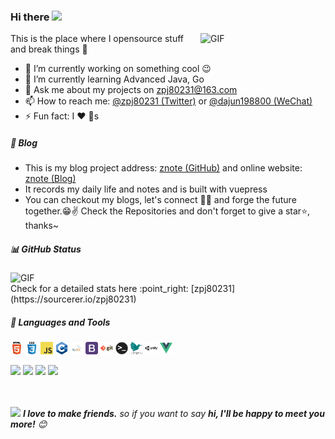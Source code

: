 ### Hi there <a href="https://zpj80231.gitee.io/znote/"><img src="https://media.giphy.com/media/hvRJCLFzcasrR4ia7z/giphy.gif" width="25px"></a>

<img align="right" alt="GIF" src="https://raw.githubusercontent.com/haoruilee/haoruilee/master/pic/pusheencode.gif" width="200px" />

This is the place where I opensource stuff and break things :rofl:

- 🔭 I’m currently working on something cool :wink:
- 🌱 I’m currently learning Advanced Java, Go
- 💬 Ask me about my projects on zpj80231@163.com
- 📫 How to reach me: [@zpj80231 (Twitter)](https://twitter.com/zpj80231) or [@dajun198800 (WeChat)]()
- ⚡ Fun fact: I :heart: :dog:s

##### 📕 Blog

- This is my blog project address: [znote (GitHub)](https://github.com/zpj80231/znote) and online website: [znote (Blog)](https://zpj80231.gitee.io/znote/)
- It records my daily life and notes and is built with vuepress
- You can checkout my blogs, let's connect 👨‍💻 and forge the future together.😁✌
  Check the Repositories and don't forget to give a star:star:, thanks~

##### 📊 GitHub Status

<img align="left" alt="GIF" src="https://github-readme-stats.vercel.app/api?username=zpj80231&show_icons=true&hide_border=true" />

<br/>
Check for a detailed stats here :point_right: [zpj80231](https://sourcerer.io/zpj80231)

##### :hammer: Languages and Tools

<code><img height="20" src="https://raw.githubusercontent.com/github/explore/80688e429a7d4ef2fca1e82350fe8e3517d3494d/topics/html/html.png"></code>
<code><img height="20" src="https://raw.githubusercontent.com/github/explore/80688e429a7d4ef2fca1e82350fe8e3517d3494d/topics/css/css.png"></code>
<code><img height="20" src="https://raw.githubusercontent.com/github/explore/80688e429a7d4ef2fca1e82350fe8e3517d3494d/topics/javascript/javascript.png"></code>
<code><img height="20" src="https://raw.githubusercontent.com/github/explore/80688e429a7d4ef2fca1e82350fe8e3517d3494d/topics/cpp/cpp.png"></code>
<code><img height="20" src="https://raw.githubusercontent.com/github/explore/80688e429a7d4ef2fca1e82350fe8e3517d3494d/topics/mysql/mysql.png"></code>
<code><img height="20" src="https://raw.githubusercontent.com/github/explore/80688e429a7d4ef2fca1e82350fe8e3517d3494d/topics/bootstrap/bootstrap.png"></code>
<code><img height="20" src="https://raw.githubusercontent.com/github/explore/80688e429a7d4ef2fca1e82350fe8e3517d3494d/topics/git/git.png"></code>
<code><img height="20" src="https://raw.githubusercontent.com/github/explore/80688e429a7d4ef2fca1e82350fe8e3517d3494d/topics/terminal/terminal.png"></code>
<code><img height="20" src="https://raw.githubusercontent.com/github/explore/80688e429a7d4ef2fca1e82350fe8e3517d3494d/topics/latex/latex.png"></code>
<code><img height="20" src="https://raw.githubusercontent.com/github/explore/80688e429a7d4ef2fca1e82350fe8e3517d3494d/topics/unity/unity.png"></code>
<code><img height="20" src="https://raw.githubusercontent.com/github/explore/80688e429a7d4ef2fca1e82350fe8e3517d3494d/topics/vue/vue.png"></code>

<img src="http://img.shields.io/badge/-Java-F89820?style=flat&logo=java&logoColor=white"> <img src="https://img.shields.io/badge/-GO-659ad2?style=flat&logo=GO&logoColor=ffffff"> <img src="https://img.shields.io/badge/-Python-black?style=flat&logo=python&logoColor=white"> <img src="https://img.shields.io/badge/-MySQL-darkkhaki?style=flat&logo=mysql&logoColor=EEEEEE">

<br/><br/>
<img src="https://media.giphy.com/media/LnQjpWaON8nhr21vNW/giphy.gif" width="60"> <em><b>I love to make friends.</b> so if you want to say <b>hi, I'll be happy to meet you more!</b> 😊</em>
